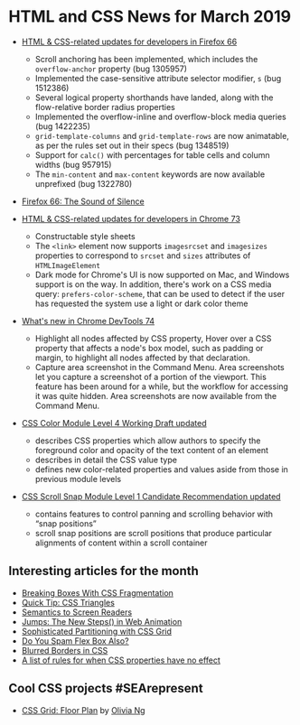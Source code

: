 # HTML and CSS News for March 2019

- [HTML & CSS-related updates for developers in Firefox 66](https://developer.mozilla.org/en-US/docs/Mozilla/Firefox/Releases/66)
    + Scroll anchoring has been implemented, which includes the `overflow-anchor` property (bug 1305957)
    + Implemented the case-sensitive attribute selector modifier, `s` (bug 1512386)
    + Several logical property shorthands have landed, along with the flow-relative border radius properties
    + Implemented the overflow-inline and overflow-block media queries (bug 1422235)
    + `grid-template-columns` and `grid-template-rows` are now animatable, as per the rules set out in their specs (bug 1348519)
    + Support for `calc()` with percentages for table cells and column widths (bug 957915)
    + The `min-content` and `max-content` keywords are now available unprefixed (bug 1322780)

- [Firefox 66: The Sound of Silence](https://hacks.mozilla.org/2019/03/firefox-66-the-sound-of-silence/)

- [HTML & CSS-related updates for developers in Chrome 73](https://developers.google.com/web/updates/2019/03/nic73)
    + Constructable style sheets
    + The `<link>` element now supports `imagesrcset` and `imagesizes` properties to correspond to `srcset` and `sizes` attributes of `HTMLImageElement`
    + Dark mode for Chrome's UI is now supported on Mac, and Windows support is on the way. In addition, there's work on a CSS media query: `prefers-color-scheme`, that can be used to detect if the user has requested the system use a light or dark color theme

- [What's new in Chrome DevTools 74](https://developers.google.com/web/updates/2019/03/devtools)
    + Highlight all nodes affected by CSS property, Hover over a CSS property that affects a node's box model, such as padding or margin, to highlight all nodes affected by that declaration.
    + Capture area screenshot in the Command Menu. Area screenshots let you capture a screenshot of a portion of the viewport. This feature has been around for a while, but the workflow for accessing it was quite hidden. Area screenshots are now available from the Command Menu.

- [CSS Color Module Level 4 Working Draft updated](https://www.w3.org/TR/css-color-4/)
    + describes CSS properties which allow authors to specify the foreground color and opacity of the text content of an element
    + describes in detail the CSS <color> value type
    + defines new color-related properties and values aside from those in previous module levels

- [CSS Scroll Snap Module Level 1 Candidate Recommendation updated](https://www.w3.org/TR/css-scroll-snap-1/)
    + contains features to control panning and scrolling behavior with “snap positions”
    + scroll snap positions are scroll positions that produce particular alignments of content within a scroll container

## Interesting articles for the month

- [Breaking Boxes With CSS Fragmentation](https://www.smashingmagazine.com/2019/02/css-fragmentation/)
- [Quick Tip: CSS Triangles](https://pineco.de/quick-tip-css-triangles/)
- [Semantics to Screen Readers](https://alistapart.com/article/semantics-to-screen-readers)
- [Jumps: The New Steps() in Web Animation](https://danielcwilson.com/blog/2019/02/step-and-jump/)
- [Sophisticated Partitioning with CSS Grid](https://v6.robweychert.com/blog/2019/03/css-grid-sophisticated-partitioning)
- [Do You Spam Flex Box Also?](https://dev.to/wgao19/do-you-spam-flex-box-also-b24)
- [Blurred Borders in CSS](https://css-tricks.com/blurred-borders-in-css/)
- [A list of rules for when CSS properties have no effect](https://github.com/captainbrosset/useless-css-properties/blob/master/rules.md)

## Cool CSS projects #SEArepresent

- [CSS Grid: Floor Plan](https://codepen.io/oliviale/full/moLrBq) by [Olivia Ng](https://twitter.com/meowlivia_)